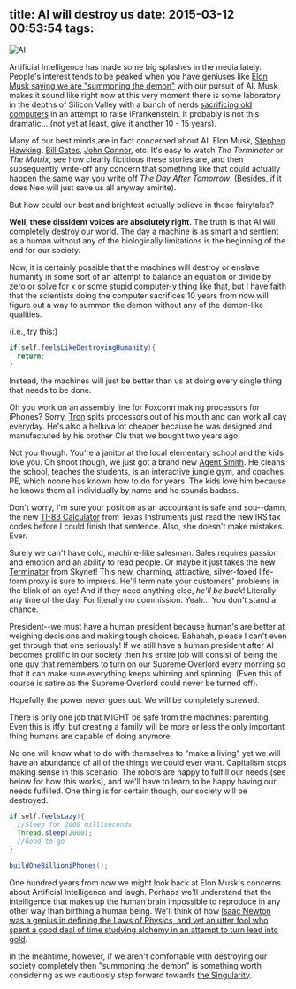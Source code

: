 title: AI will destroy us
date: 2015-03-12 00:53:54
tags:
---

![AI](http://assets1.ignimgs.com/thumbs/userUploaded/2014/11/4/Chappie_THUMB-1415140242076.jpg)

Artificial Intelligence has made some big splashes in the media lately. People's interest tends to be peaked when you have geniuses like [Elon Musk saying we are "summoning the demon"](http://www.cnet.com/news/elon-musk-we-are-summoning-the-demon-with-artificial-intelligence/) with our pursuit of AI. Musk makes it sound like right now at this very moment there is some laboratory in the depths of Silicon Valley with a bunch of nerds [sacrificing old computers](http://images.pushsquare.com/news/2013/05/suspected_playstation_network_hacker_takes_a_hammer_to_his_computers/attachment/0/original.jpg) in an attempt to raise iFrankenstein. It probably is not this dramatic... (not yet at least, give it another 10 - 15 years).

Many of our best minds are in fact concerned about AI. Elon Musk, [Stephen Hawking](http://www.bbc.com/news/technology-30290540), [Bill Gates](http://www.washingtonpost.com/blogs/the-switch/wp/2015/01/28/bill-gates-on-dangers-of-artificial-intelligence-dont-understand-why-some-people-are-not-concerned/), [John Connor](https://www.youtube.com/watch?v=_0xjc_OSJms), etc. It's easy to watch <i>The Terminator</i> or <i>The Matrix</i>, see how clearly fictitious these stories are, and then subsequently write-off any concern that something like that could actually happen the same way you write off <i>The Day After Tomorrow</i>. (Besides, if it does Neo will just save us all anyway amirite).

But how could our best and brightest actually believe in these fairytales?

<b>Well, these dissident voices are absolutely right</b>. The truth is that AI will completely destroy our world. The day a machine is as smart and sentient as a human without any of the biologically limitations is the beginning of the end for our society.

Now, it is certainly possible that the machines will destroy or enslave humanity in some sort of an attempt to balance an equation or divide by zero or solve for x or some stupid computer-y thing like that, but I have faith that the scientists doing the computer sacrifices 10 years from now will figure out a way to summon the demon without any of the demon-like qualities.

(i.e., try this:)
```java
if(self.feelsLikeDestroyingHumanity){
  return;
}
```

Instead, the machines will just be better than us at doing every single thing that needs to be done.

Oh you work on an assembly line for Foxconn making processors for iPhones? Sorry, [Tron](https://www.youtube.com/watch?v=-3ODe9mqoDE) spits processors out of his mouth and can work all day everyday. He's also a helluva lot cheaper because he was designed and manufactured by his brother Clu that we bought two years ago.

Not you though. You're a janitor at the local elementary school and the kids love you. Oh shoot though, we just got a brand new [Agent Smith](https://www.youtube.com/watch?v=fosG7tmWTZ8). He cleans the school, teaches the students, is an interactive jungle gym, and coaches PE, which noone has known how to do for years. The kids love him because he knows them all individually by name and he sounds badass.

Don't worry, I'm sure your position as an accountant is safe and sou--damn, the new [TI-83 Calculator](http://ak1.ostkcdn.com/images/products/939470//bmmg/books/Ti-83-Plus-Graphing-Calculator-for-Dummies-Paperback-L9780764549700.JPG) from Texas Instruments just read the new IRS tax codes before I could finish that sentence. Also, she doesn't make mistakes. Ever.

Surely we can't have cold, machine-like salesman. Sales requires passion and emotion and an ability to read people. Or maybe it just takes the new [Terminator](http://www.cinemablend.com/images/news_img/68511/Terminator_Genisys_68511.jpg) from Skynet! This new, charming, attractive, silver-foxed life-form proxy is sure to impress. He'll terminate your customers' problems in the blink of an eye! And if they need anything else, <i>he'll be back</i>! Literally any time of the day. For literally no commission. Yeah... You don't stand a chance.

President--we must have a human president because human's are better at weighing decisions and making tough choices. Bahahah, please I can't even get through that one seriously! If we still have a human president after AI becomes prolific in our society then his entire job will consist of being the one guy that remembers to turn on our Supreme Overlord every morning so that it can make sure everything keeps whirring and spinning. (Even this of course is satire as the Supreme Overlord could never be turned off).

Hopefully the power never goes out. We will be completely screwed.

There is only one job that MIGHT be safe from the machines: parenting. Even this is iffy, but creating a family will be more or less the only important thing humans are capable of doing anymore.

No one will know what to do with themselves to "make a living" yet we will have an abundance of all of the things we could ever want. Capitalism stops making sense in this scenario. The robots are happy to fulfill our needs (see below for how this works), and we'll have to learn to be happy having our needs fulfilled. One thing is for certain though, our society will be destroyed.

```java
if(self.feelsLazy){
  //Sleep for 2000 milliseconds
  Thread.sleep(2000);
  //Good to go
}

buildOneBillioniPhones();
```

One hundred years from now we might look back at Elon Musk's concerns about Artificial Intelligence and laugh. Perhaps we'll understand that the intelligence that makes up the human brain impossible to reproduce in any other way than birthing a human being. We'll think of how [Isaac Newton was a genius in defining the Laws of Physics, and yet an utter fool who spent a good deal of time studying alchemy in an attempt to turn lead into gold](http://en.wikipedia.org/wiki/Isaac_Newton%27s_occult_studies).

In the meantime, however, if we aren't comfortable with destroying our society completely then "summoning the demon" is something worth considering as we cautiously step forward towards [the Singularity](http://en.wikipedia.org/wiki/Technological_singularity).
